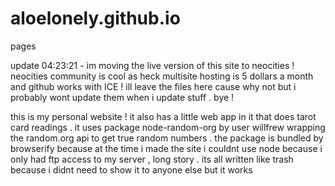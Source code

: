 # aloelonely.github.io
pages

update 04:23:21 - im moving the live version of this site to neocities ! neocities community is cool as heck multisite hosting is 5 dollars a month and github works with ICE ! ill leave the files here cause why not but i probably wont update them when i update stuff . bye !

this is my personal website ! it also has a little web app in it that does tarot card readings . it uses package node-random-org by user willfrew wrapping the random.org api to get true random numbers . the package is bundled by browserify because at the time i made the site i couldnt use node because i only had ftp access to my server , long story . its all written like trash because i didnt need to show it to anyone else but it works 

